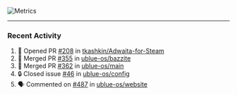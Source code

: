 ![Metrics](https://metrics.lecoq.io/KyleGospo?template=classic&base=header%2C%20activity%2C%20community%2C%20repositories%2C%20metadata&base.indepth=false&base.hireable=false&base.skip=false&config.timezone=America%2FLos_Angeles)

---
### Recent Activity
<!--START_SECTION:activity-->
1. 💪 Opened PR [#208](https://github.com/tkashkin/Adwaita-for-Steam/pull/208) in [tkashkin/Adwaita-for-Steam](https://github.com/tkashkin/Adwaita-for-Steam)
2. 🎉 Merged PR [#355](https://github.com/ublue-os/bazzite/pull/355) in [ublue-os/bazzite](https://github.com/ublue-os/bazzite)
3. 🎉 Merged PR [#362](https://github.com/ublue-os/main/pull/362) in [ublue-os/main](https://github.com/ublue-os/main)
4. 🔒 Closed issue [#46](https://github.com/ublue-os/config/issues/46) in [ublue-os/config](https://github.com/ublue-os/config)
5. 🗣 Commented on [#487](https://github.com/ublue-os/website/pull/487#issuecomment-1732415854) in [ublue-os/website](https://github.com/ublue-os/website)
<!--END_SECTION:activity-->
